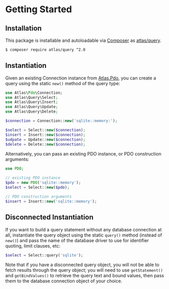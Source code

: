 # Getting Started

## Installation

This package is installable and autoloadable via [Composer](https://getcomposer.org/)
as [atlas/query](https://packagist.org/packages/atlas/query).

```sh
$ composer require atlas/query ^2.0
```

## Instantiation

Given an existing Connection instance from [Atlas.Pdo][], you can create a query
using the static `new()` method of the query type:

```php
use Atlas\Pdo\Connection;
use Atlas\Query\Select;
use Atlas\Query\Insert;
use Atlas\Query\Update;
use Atlas\Query\Delete;

$connection = Connection::new('sqlite::memory:');

$select = Select::new($connection);
$insert = Insert::new($connection);
$udpate = Update::new($connection);
$delete = Delete::new($connection);
```

Alternatively, you can pass an existing PDO instance, or PDO construction arguments:

```php
use PDO;

// existing PDO instance
$pdo = new PDO('sqlite::memory');
$select = Select::new($pdo);

// PDO construction arguments
$insert = Insert::new('sqlite::memory');
```

[Atlas.Pdo]: https://github.com/atlasphp/Atlas.Pdo

## Disconnected Instantiation

If you want to build a query statement without any database connection at all,
instantiate the query object using the static `query()` method (instead of
`new()`) and pass the name of the database driver to use for identifier quoting,
limit clauses, etc:

```php
$select = Select::query('sqlite');
```

Note that if you have a disconnected query object, you will not be able to fetch
results through the query object; you will need to use `getStatement()` and
`getBindValues()` to retrieve the query text and bound values, then pass them
to the database connection object of your choice.

